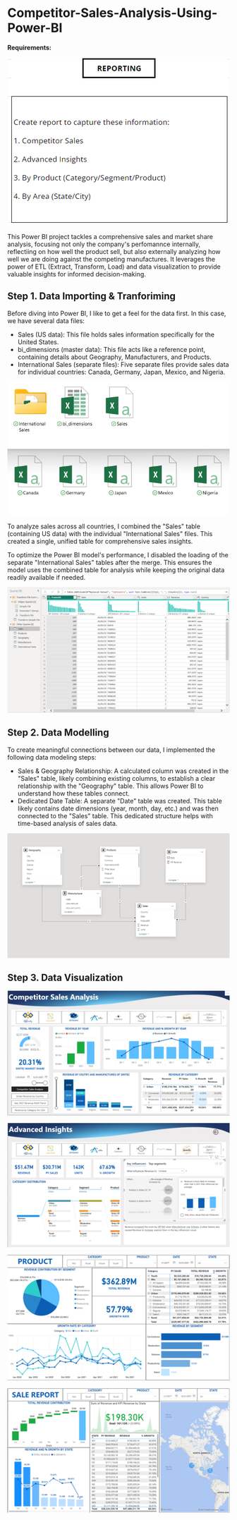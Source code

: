 # Competitor-Sales-Analysis-Using-Power-BI
**Requirements:**
<p align="center">
  <img src="https://github.com/HuyQuangOP/QuangHuyDao.Portfolio/blob/main/image/requiremetns.png" />
</p>
This Power BI project tackles a comprehensive sales and market share analysis, focusing not only the company's perfomannce internally, reflectiing on how well the product sell, but also externally analyzing how well we are doing against the competing manufactures. It leverages the power of ETL (Extract, Transform, Load) and data visualization to provide valuable insights for informed decision-making.

## Step 1. Data Importing & Tranforiming
Before diving into Power BI, I like to get a feel for the data first.  In this case, we have several data files:
- Sales (US data): This file holds sales information specifically for the United States.
- bi_dimensions (master data): This file acts like a reference point, containing details about Geography, Manufacturers, and Products.
- International Sales (separate files): Five separate files provide sales data for individual countries: Canada, Germany, Japan, Mexico, and Nigeria.

<p align="center">
  <img src="https://github.com/HuyQuangOP/QuangHuyDao.Portfolio/blob/main/image/pbi1.png" alt="Image" />
</p>

To analyze sales across all countries, I combined the "Sales" table (containing US data) with the individual "International Sales" files. This created a single, unified table for comprehensive sales insights.

To optimize the Power BI model's performance, I disabled the loading of the separate "International Sales" tables after the merge. This ensures the model uses the combined table for analysis while keeping the original data readily available if needed. 

![image](https://github.com/HuyQuangOP/QuangHuyDao.Portfolio/blob/main/image/Screenshot%202024-05-01%20171016.png)


## Step 2. Data Modelling
To create meaningful connections between our data, I implemented the following data modeling steps:
- Sales & Geography Relationship: A calculated column was created in the "Sales" table, likely combining existing columns, to establish a clear relationship with the "Geography" table. This allows Power BI to understand how these tables connect.
- Dedicated Date Table: A separate "Date" table was created. This table likely contains date dimensions (year, month, day, etc.) and was then connected to the "Sales" table. This dedicated structure helps with time-based analysis of sales data.

![image](https://github.com/HuyQuangOP/QuangHuyDao.Portfolio/blob/main/image/pbi2.png)

## Step 3. Data Visualization

![image](https://github.com/HuyQuangOP/QuangHuyDao.Portfolio/blob/main/image/BI1.png)

![image](https://github.com/HuyQuangOP/QuangHuyDao.Portfolio/blob/main/image/BI2.png)

![image](https://github.com/HuyQuangOP/QuangHuyDao.Portfolio/blob/main/image/BI3.png)

![image](https://github.com/HuyQuangOP/QuangHuyDao.Portfolio/blob/main/image/BI4.png)
